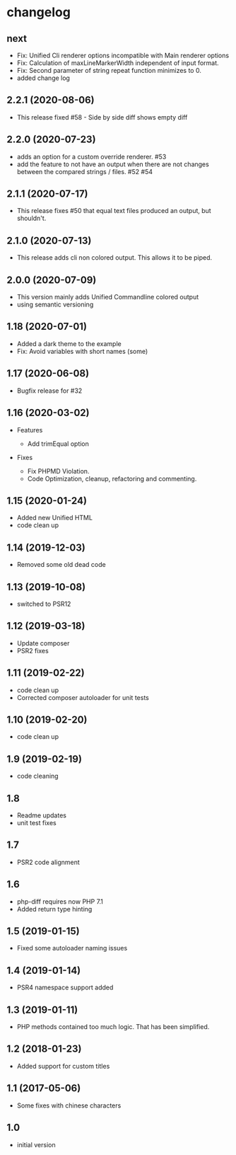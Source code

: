 # changelog

## next

- Fix: Unified Cli renderer options incompatible with Main renderer options
- Fix: Calculation of maxLineMarkerWidth independent of input format.
- Fix: Second parameter of string repeat function minimizes to 0.
- added change log

## 2.2.1 (2020-08-06)

- This release fixed #58 - Side by side diff shows empty diff

## 2.2.0 (2020-07-23)

- adds an option for a custom override renderer. #53
- add the feature to not have an output when there are not changes between the compared strings / files. #52 #54

## 2.1.1 (2020-07-17)

- This release fixes #50 that equal text files produced an output, but shouldn't.

## 2.1.0 (2020-07-13)

- This release adds cli non colored output. This allows it to be piped.

## 2.0.0 (2020-07-09)

- This version mainly adds Unified Commandline colored output
- using semantic versioning

## 1.18 (2020-07-01)

- Added a dark theme to the example
- Fix: Avoid variables with short names (some)

## 1.17 (2020-06-08)

- Bugfix release for #32

## 1.16 (2020-03-02)

- Features
    - Add trimEqual option

- Fixes
    - Fix PHPMD Violation.
    - Code Optimization, cleanup, refactoring and commenting.

## 1.15 (2020-01-24)

- Added new Unified HTML
- code clean up

## 1.14 (2019-12-03)

- Removed some old dead code

## 1.13 (2019-10-08)

- switched to PSR12

## 1.12 (2019-03-18)

- Update composer
- PSR2 fixes

## 1.11 (2019-02-22)

- code clean up
- Corrected composer autoloader for unit tests

## 1.10 (2019-02-20)

- code clean up

## 1.9 (2019-02-19)

- code cleaning

## 1.8

- Readme updates
- unit test fixes

## 1.7

- PSR2 code alignment

## 1.6

- php-diff requires now PHP 7.1
- Added return type hinting

## 1.5 (2019-01-15)

- Fixed some autoloader naming issues

## 1.4 (2019-01-14)

- PSR4 namespace support added

## 1.3 (2019-01-11)

- PHP methods contained too much logic. That has been simplified.

## 1.2 (2018-01-23)

- Added support for custom titles

## 1.1 (2017-05-06)

- Some fixes with chinese characters

## 1.0 

- initial version
